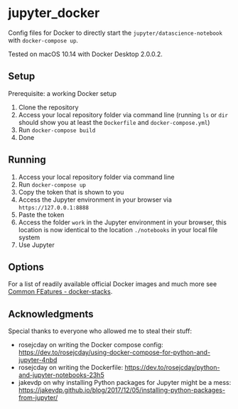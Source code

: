 # jupyter_docker

Config files for Docker to directly start the `jupyter/datascience-notebook` with `docker-compose up`.

Tested on macOS 10.14 with Docker Desktop 2.0.0.2.

## Setup

Prerequisite: a working Docker setup

1. Clone the repository
2. Access your local repository folder via command line (running `ls` or `dir` should show you at least the `Dockerfile` and `docker-compose.yml`)
3. Run `docker-compose build`
4. Done

## Running

1. Access your local repository folder via command line
2. Run `docker-compose up`
3. Copy the token that is shown to you
4. Access the Jupyter environment in your browser via `https://127.0.0.1:8888`
5. Paste the token
6. Access the folder `work` in the Jupyter environment in your browser, this location is now identical to the location `./notebooks` in your local file system
7. Use Jupyter


## Options
For a list of readily available official Docker images and much more see [Common FEatures - docker-stacks](https://jupyter-docker-stacks.readthedocs.io/en/latest/using/common.html).


## Acknowledgments

Special thanks to everyone who allowed me to steal their stuff:

* rosejcday on writing the Docker compose config: https://dev.to/rosejcday/using-docker-compose-for-python-and-jupyter-4nbd
* rosejcday on writing the Dockerfile: https://dev.to/rosejcday/python-and-jupyter-notebooks-23h5
* jakevdp on why installing Python packages for Jupyter might be a mess: https://jakevdp.github.io/blog/2017/12/05/installing-python-packages-from-jupyter/



